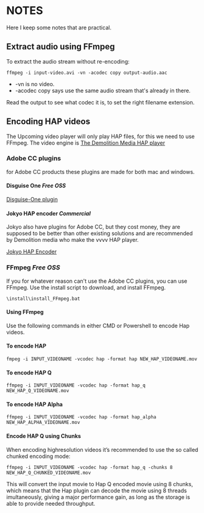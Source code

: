 # NOTES

Here I keep some notes that are practical.

## Extract audio using FFmpeg

To extract the audio stream without re-encoding:

    ffmpeg -i input-video.avi -vn -acodec copy output-audio.aac

  * -vn is no video.
  * -acodec copy says use the same audio stream that's already in there.

Read the output to see what codec it is, to set the right filename extension.

## Encoding HAP videos

The Upcoming video player will only play HAP files, for this we need to use FFmpeg. The video engine is [The Demolition Media HAP player](https://vvvv.org/contribution/demolition-media-hap-player)

### Adobe CC plugins
 for Adobe CC products these plugins are made for both mac and windows.

#### Disguise One _Free OSS_
[Disguise-One plugin](https://github.com/disguise-one/hap-encoder-adobe-cc)

####  Jokyo HAP encoder _Commercial_

Jokyo also have plugins for Adobe CC, but they cost money, they are supposed to be better than other existing solutions and are recommended by Demolition media who make the vvvv HAP player.

[Jokyo HAP Encoder](https://jokyohapencoder.com/)  
### FFmpeg _Free OSS_

If you for whatever reason can't use the Adobe CC plugins, you can use FFmpeg.
Use the install script to download, and install FFmpeg.

    \install\install_FFmpeg.bat

#### Using FFmpeg
Use the following commands in either CMD or Powershell to encode Hap videos.

#### To encode HAP

    fmpeg -i INPUT_VIDEONAME -vcodec hap -format hap NEW_HAP_VIDEONAME.mov
#### To encode HAP Q

    ffmpeg -i INPUT_VIDEONAME -vcodec hap -format hap_q NEW_HAP_Q_VIDEONAME.mov
#### To encode HAP Alpha
    ffmpeg -i INPUT_VIDEONAME -vcodec hap -format hap_alpha NEW_HAP_ALPHA_VIDEONAME.mov

#### Encode HAP Q using Chunks

When encoding highresolution videos it’s recommended to use the so called chunked encoding mode:

    ffmpeg -i INPUT_VIDEONAME -vcodec hap -format hap_q -chunks 8 NEW_HAP_Q_CHUNKED_VIDEONAME.mov

This will convert the input movie to Hap Q encoded movie using 8 chunks, which means that the Hap plugin can decode the movie using 8 threads  imultaneously, giving a major performance gain, as long as the storage is able to provide needed throughput.
